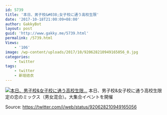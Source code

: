 ```yaml
---
id: 5739
title: '本日、男子校&#038;女子校に通う高校生限'
date: '2017-10-18T21:00:09+08:00'
author: GakkyBot
layout: post
guid: 'http://www.gakky.me/5739.html'
permalink: /5739.html
Views:
    - '106'
image: /wp-content/uploads/2017/10/920628210949165056_0.jpg
categories:
    - twitter
tags:
    - twitter
    - 新垣结衣
---
```


[![本日、男子校&女子校に通う高校生限...](http://www.yui-aragaki.org/wp-content/uploads/2017/10/920628210949165056_0.jpg)](http://www.yui-aragaki.org/wp-content/uploads/2017/10/920628210949165056_0.jpg)
本日、男子校&amp;女子校に通う高校生限定の恋のミックス（男女混合）。大集合イベントを開催

Source: <https://twitter.com/i/web/status/920628210949165056>
